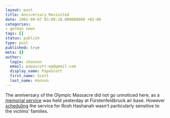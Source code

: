 ```yaml
---
layout: post
title: Anniversary Revisited
date: 2002-09-07 03:09:10.000000000 +02:00
categories:
- german news
tags: []
status: publish
type: post
published: true
meta: {}
author:
  login: shanson
  email: papascott-wp@gmail.com
  display_name: PapaScott
  first_name: Scott
  last_name: Hanson
---
```

<p>The anniversary of the Olympic Massacre did not go unnoticed here, as a <a href="http://www.nj.com/newsflash/international/index.ssf?/cgi-free/getstory_ssf.cgi?a0842_BC_Germany-MunichRemembe&&news&newsflash-international">memorial service</a> was held yesterday at Fürstenfeldbruck air base. However  <a href="http://news.bbc.co.uk/1/hi/world/europe/2240455.stm">scheduling</a> the service for Rosh Hashanah wasn't particularly sensitive to the victims' families.</p>
